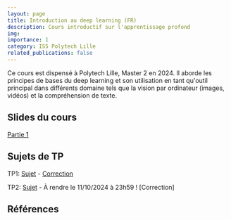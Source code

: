 ```yaml
---
layout: page
title: Introduction au deep learning (FR)
description: Cours introductif sur l'apprentissage profond
img: 
importance: 1
category: IS5 Polytech Lille
related_publications: false
---
```


Ce cours est dispensé à Polytech Lille, Master 2 en 2024. Il aborde les principes de bases du deep learning
et son utilisation en tant qu'outil principal dans différents domaine tels que la vision par ordinateur (images, vidéos)
et la compréhension de texte.

## Slides du cours

[Partie 1](../../assets/pdf/courses_slides/deep_learning/part1.pdf)


## Sujets de TP

TP1: [Sujet](https://drive.google.com/file/d/1_Ku_R0jJMOrhG8xHkcJl1B6IommVIbdW/view?usp=sharing) - [Correction](https://colab.research.google.com/drive/19_Gy91ZpiUh49kTMY72jSmk1WFbYP-dw?usp=sharing)

TP2: [Sujet](https://drive.google.com/file/d/1lFZz49HPL6m9XyPBlL3R-jr7uML_JIW4/view?usp=sharing) - À rendre le 11/10/2024 à 23h59 ! [Correction]


## Références

